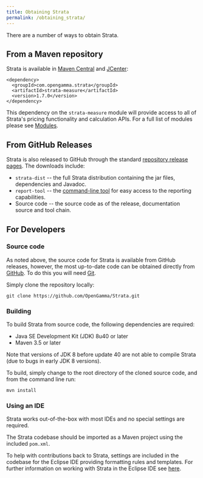 ```yaml
---
title: Obtaining Strata
permalink: /obtaining_strata/
---
```


There are a number of ways to obtain Strata.


## From a Maven repository

Strata is available in [Maven Central](http://search.maven.org/#search%7Cga%7C1%7Cg%3A%22com.opengamma.strata%22) and [JCenter](https://bintray.com/bintray/jcenter?filterByPkgName=Strata):

```
<dependency>
  <groupId>com.opengamma.strata</groupId>
  <artifactId>strata-measure</artifactId>
  <version>1.7.0</version>
</dependency>
```

This dependency on the `strata-measure` module will provide access to all of Strata's pricing functionality and calculation APIs.
For a full list of modules please see [Modules]({{site.baseurl}}/docs/#Modules).

## From GitHub Releases

Strata is also released to GitHub through the standard [repository release pages](https://github.com/OpenGamma/Strata/releases). The downloads include:

 * `strata-dist` -- the full Strata distribution containing the jar files, dependencies and Javadoc.
 * `report-tool` -- the [command-line tool]({{site.baseurl}}/command_line_tool) for easy access to the reporting capabilities.
 * Source code -- the source code as of the release, documentation source and tool chain.

## For Developers

### Source code

As noted above, the source code for Strata is available from GitHub releases, however,
the most up-to-date code can be obtained directly from [GitHub](https://github.com/OpenGamma/Strata).
To do this you will need [Git](https://git-scm.com/download/).

Simply clone the repository locally:

```
git clone https://github.com/OpenGamma/Strata.git
```

### Building

To build Strata from source code, the following dependencies are required:

* Java SE Development Kit (JDK) 8u40 or later
* Maven 3.5 or later

Note that versions of JDK 8 before update 40 are not able to compile Strata (due to bugs in early JDK 8 versions).

To build, simply change to the root directory of the cloned source code, and from the command line run:

```
mvn install
```

### Using an IDE

Strata works out-of-the-box with most IDEs and no special settings are required.

The Strata codebase should be imported as a Maven project using the included `pom.xml`.

To help with contributions back to Strata, settings are included in the codebase for the Eclipse IDE
providing formatting rules and templates. For further information on working with Strata in the Eclipse IDE
see [here](https://github.com/OpenGamma/Strata/tree/master/eclipse).
